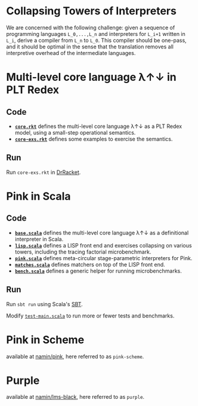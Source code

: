 # Collapsing Towers of Interpreters

We are concerned with the following challenge: given a sequence of programming 
languages `L_0,...,L_n` and interpreters for `L_i+1` written in `L_i`, derive 
a compiler from `L_n` to `L_0`. This compiler should be one-pass, and it should be
optimal in the sense that the translation removes all interpretive overhead of the
intermediate languages.

# Multi-level core language λ↑↓ in PLT Redex

## Code
* __[`core.rkt`](core.rkt)__ defines the multi-level core language λ↑↓ as a PLT Redex model, using a small-step operational semantics.
* __[`core-exs.rkt`](core.rkt)__ defines some examples to exercise the semantics.

## Run
Run `core-exs.rkt` in [DrRacket](https://racket-lang.org/).

# Pink in Scala

## Code
* __[`base.scala`](base.scala)__ defines the multi-level core language λ↑↓ as a definitional interpreter in Scala.
* __[`lisp.scala`](lisp.scala)__ defines a LISP front end and exercises collapsing on various towers, including the tracing factorial microbenchmark.
* __[`pink.scala`](pink.scala)__ defines meta-circular stage-parametric interpreters for Pink.
* __[`matches.scala`](matches.scala)__ defines matchers on top of the LISP front end.
* __[`bench.scala`](bench.scala)__ defines a generic helper for running microbenchmarks.

## Run
Run `sbt run` using Scala's [SBT](http://www.scala-sbt.org/).

Modify [`test-main.scala`](test-main.scala) to run more or fewer tests and benchmarks.

# Pink in Scheme
available at [namin/pink](https://github.com/namin/pink), here referred to as `pink-scheme`.

# Purple
available at [namin/lms-black](https://github.com/namin/lms-black), here referred to as `purple`.
